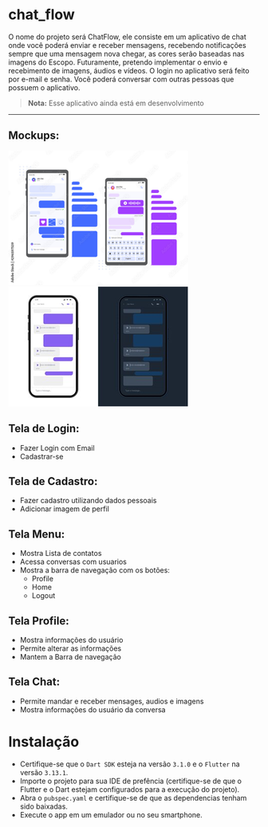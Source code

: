 # chat_flow

O nome do projeto será ChatFlow, ele consiste em um aplicativo de chat onde você poderá enviar e receber mensagens, recebendo notificações sempre que uma mensagem nova chegar, as cores serão baseadas nas imagens do Escopo. Futuramente, pretendo implementar o envio e recebimento de imagens, áudios e vídeos. O login no aplicativo será feito por e-mail e senha. Você poderá conversar com outras pessoas que possuem o aplicativo.
>**Nota:** Esse aplicativo ainda está em desenvolvimento

---

## Mockups:

<img src="/assets/ChatFlowMockup1.jpg" height=270>

<img src="/assets/ChatFlowMockup2.jpg">

## Tela de Login:
- Fazer Login com Email
- Cadastrar-se

## Tela de Cadastro:
- Fazer cadastro utilizando dados pessoais
- Adicionar imagem de perfil

## Tela Menu:
- Mostra Lista de contatos
- Acessa conversas com usuarios
- Mostra a barra de navegação com os botões:
  - Profile
  - Home
  - Logout

## Tela Profile:
- Mostra informações do usuário
- Permite alterar as informações
- Mantem a Barra de navegação

## Tela Chat:
- Permite mandar e receber mensages, audios e imagens
- Mostra informações do usuário da conversa

# Instalação

- Certifique-se que o `Dart SDK` esteja na versão `3.1.0` e o `Flutter` na versão `3.13.1`.
- Importe o projeto para sua IDE de prefência (certifique-se de que o Flutter e o Dart estejam configurados para a execução do projeto).
- Abra o `pubspec.yaml` e certifique-se de que as dependencias tenham sido baixadas.
- Execute o app em um emulador ou no seu smartphone.
